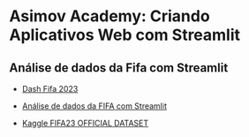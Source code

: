# Asimov Academy: Criando Aplicativos Web com Streamlit
## Análise de dados da Fifa com Streamlit

- [Dash Fifa 2023](https://leticiapillar-fifa2023.streamlit.app/)

- [Análise de dados da FIFA com Streamlit](https://hub.asimov.academy/projeto/analise-de-dados-da-fifa-com-streamlit/)
- [Kaggle FIFA23 OFFICIAL DATASET](https://www.kaggle.com/datasets/kevwesophia/fifa23-official-datasetclean-data?select=CLEAN_FIFA23_official_data.csv)

